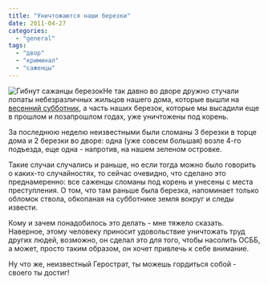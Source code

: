 ```yaml
---
title: "Уничтожаются наши березки"
date: 2011-04-27
categories: 
  - "general"
tags: 
  - "двор"
  - "криминал"
  - "саженцы"
---
```


![Гибнут сажанцы березок](http://shevchenko4a.brovary.org/wp-content/uploads/2011/04/bereza.jpg "Гибнут сажанцы березок")Не так давно во дворе дружно стучали лопаты небезразличных жильцов нашего дома, которые вышли на [весенний субботник](http://shevchenko4a.brovary.org/vesenniy-subbotnik-sostoyalsa/), а часть наших березок, которые мы высадили еще в прошлом и позапрошлом годах, уже уничтожены под корень.

За последнюю неделю неизвестными были сломаны 3 березки в торце дома и 2 березки во дворе: одна (уже совсем большая) возле 4-го подъезда, еще одна - напротив, на нашем зеленом островке.

Такие случаи случались и раньше, но если тогда можно было говорить о каких-то случайностях, то сейчас очевидно, что сделано это преднамеренно: все саженцы сломаны под корень и унесены с места преступления. О том, что там раньше была березка, напоминает только обломок ствола, обкопаная на субботнике земля вокруг и следы извести.

Кому и зачем <!--more-->понадобилось это делать - мне тяжело сказать. Наверное, этому человеку приносит удовольствие уничтожать труд других людей, возможно, он сделал это для того, чтобы насолить ОСББ, а может, просто таким образом, он хочет привлечь к себе внимание.

Ну что же, неизвестный Герострат, ты можешь гордиться собой - своего ты достиг!
